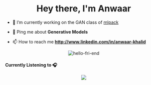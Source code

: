 <h1 align="center">Hey there, I'm Anwaar</h1>


- 🔭 I’m currently working on the GAN class of [mlpack](https://github.com/mlpack/mlpack)

- 💬 Ping me about **Generative Models**

- 📫 How to reach me **http://www.linkedin.com/in/anwaar-khalid**


<p align="center"> <img src=https://github-readme-stats.vercel.app/api?username=hello-fri-end&show_icons=true alt=hello-fri-end /> </p>

<p>
  <h4>Currently Listening to 🎧</h4> 
</p>

<p align="center">
<a href="https://open.spotify.com/user/hccd0hnnszcn395s9jm09353k"><img align="center" src="https://spotify-github-profile.vercel.app/api/view?uid=nu45gm4u9aahlsxhzt2vpige5&cover_image=false"></a>
</p>
